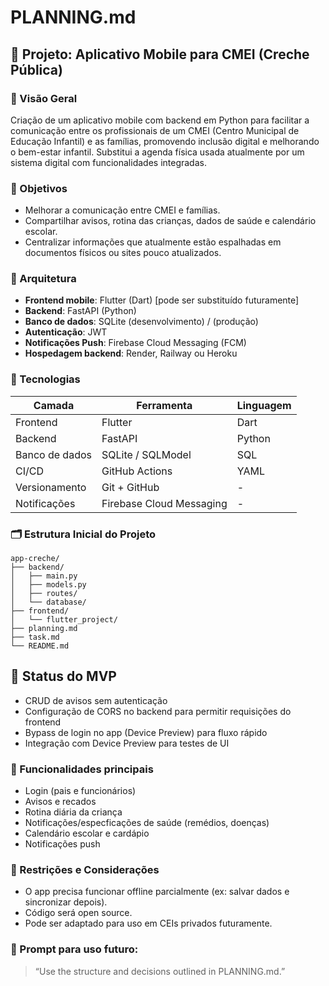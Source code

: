 # PLANNING.md

## 📱 Projeto: Aplicativo Mobile para CMEI (Creche Pública)

### 🧭 Visão Geral
Criação de um aplicativo mobile com backend em Python para facilitar a comunicação entre os profissionais de um CMEI (Centro Municipal de Educação Infantil) e as famílias, promovendo inclusão digital e melhorando o bem-estar infantil. Substitui a agenda física usada atualmente por um sistema digital com funcionalidades integradas.

### 🎯 Objetivos
- Melhorar a comunicação entre CMEI e famílias.
- Compartilhar avisos, rotina das crianças, dados de saúde e calendário escolar.
- Centralizar informações que atualmente estão espalhadas em documentos físicos ou sites pouco atualizados.

### 🧱 Arquitetura
- **Frontend mobile**: Flutter (Dart) [pode ser substituído futuramente]
- **Backend**: FastAPI (Python)
- **Banco de dados**: SQLite (desenvolvimento) /  (produção)
- **Autenticação**: JWT
- **Notificações Push**: Firebase Cloud Messaging (FCM)
- **Hospedagem backend**: Render, Railway ou Heroku

### 🔧 Tecnologias
| Camada         | Ferramenta             | Linguagem |
|----------------|------------------------|-----------|
| Frontend       | Flutter                | Dart      |
| Backend        | FastAPI                | Python    |
| Banco de dados | SQLite / SQLModel      | SQL       |
| CI/CD          | GitHub Actions         | YAML      |
| Versionamento  | Git + GitHub           | -         |
| Notificações   | Firebase Cloud Messaging| -        |

### 🗂️ Estrutura Inicial do Projeto
```
app-creche/
├── backend/
│   ├── main.py
│   ├── models.py
│   ├── routes/
│   └── database/
├── frontend/
│   └── flutter_project/ 
├── planning.md
├── task.md
└── README.md
```

## 🚧 Status do MVP
- CRUD de avisos sem autenticação
- Configuração de CORS no backend para permitir requisições do frontend
- Bypass de login no app (Device Preview) para fluxo rápido
- Integração com Device Preview para testes de UI

### 📌 Funcionalidades principais
- Login (pais e funcionários)
- Avisos e recados
- Rotina diária da criança
- Notificações/especficações de saúde (remédios, doenças)
- Calendário escolar e cardápio
- Notificações push

### 🧾 Restrições e Considerações
- O app precisa funcionar offline parcialmente (ex: salvar dados e sincronizar depois).
- Código será open source.
- Pode ser adaptado para uso em CEIs privados futuramente.

### 🧠 Prompt para uso futuro:
> “Use the structure and decisions outlined in PLANNING.md.”
